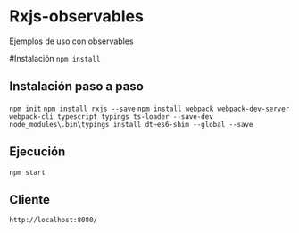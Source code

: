 # Rxjs-observables

Ejemplos de uso con observables

#Instalación
`npm install`

## Instalación paso a paso
`npm init`
`npm install rxjs --save`
`npm install webpack webpack-dev-server webpack-cli typescript typings ts-loader --save-dev`
`node_modules\.bin\typings install dt~es6-shim --global --save`

## Ejecución
`npm start`

## Cliente
`http://localhost:8080/`


